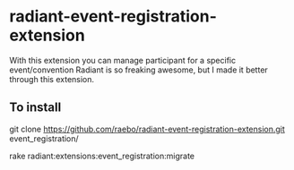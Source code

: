 radiant-event-registration-extension
====================================

With this extension you can manage participant for a specific event/convention  Radiant is so freaking awesome, but I made it better through this extension. 

## To install 

git clone https://github.com/raebo/radiant-event-registration-extension.git event_registration/

rake radiant:extensions:event_registration:migrate

